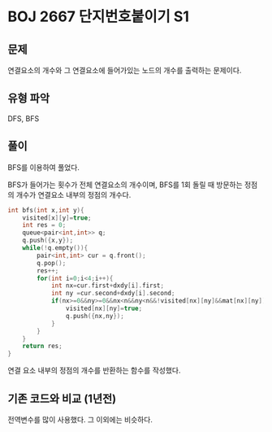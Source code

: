# BOJ 2667 단지번호붙이기 S1

## 문제

연결요소의 개수와 그 연결요소에 들어가있는 노드의 개수를 출력하는 문제이다.

## 유형 파악

DFS, BFS

## 풀이

BFS를 이용하여 풀었다.

BFS가 들어가는 횟수가 전체 연결요소의 개수이며, BFS를 1회 돌릴 때 방문하는 정점의 개수가 연결요소 내부의 정점의 개수다.

```cpp
int bfs(int x,int y){
    visited[x][y]=true;
    int res = 0;
    queue<pair<int,int>> q;
    q.push({x,y});
    while(!q.empty()){
        pair<int,int> cur = q.front();
        q.pop();
        res++;
        for(int i=0;i<4;i++){
            int nx=cur.first+dxdy[i].first;
            int ny =cur.second+dxdy[i].second;
            if(nx>=0&&ny>=0&&nx<n&&ny<n&&!visited[nx][ny]&&mat[nx][ny]){
                visited[nx][ny]=true;
                q.push({nx,ny});
            }
        }
    }
    return res;
}
```
연결 요소 내부의 정점의 개수를 반환하는 함수를 작성했다.

## 기존 코드와 비교 (1년전)

전역변수를 많이 사용했다. 그 이외에는 비슷하다.
